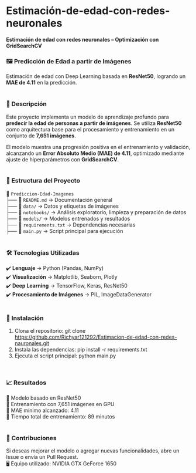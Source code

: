 # Estimación-de-edad-con-redes-neuronales  
**Estimación de edad con redes neuronales – Optimización con GridSearchCV**

<h3> 🖼️ Predicción de Edad a partir de Imágenes </h3>  

Estimación de edad con Deep Learning basada en **ResNet50**, logrando un **MAE de 4.11** en la predicción.  
<br>

<h3> 📝 Descripción </h3>  

Este proyecto implementa un modelo de aprendizaje profundo para **predecir la edad de personas a partir de imágenes**. Se utiliza **ResNet50** como arquitectura base para el procesamiento y entrenamiento en un conjunto de **7,651 imágenes**.  

El modelo muestra una progresión positiva en el entrenamiento y validación, alcanzando un **Error Absoluto Medio (MAE) de 4.11**, optimizado mediante ajuste de hiperparámetros con **GridSearchCV**.  
<br> 

<h3> 📂 Estructura del Proyecto </h3>  

📁 `Prediccion-Edad-Imagenes`  
├── 📄 `README.md` → Documentación general  
├── 📁 `data/` → Datos y etiquetas de imágenes  
├── 📁 `notebooks/` → Análisis exploratorio, limpieza y preparación de datos  
├── 📁 `models/` → Modelos entrenados y resultados  
├── 📄 `requirements.txt` → Dependencias necesarias  
├── 📄 `main.py` → Script principal para ejecución  
<br>

<h3> 🛠️ Tecnologías Utilizadas </h3>  

✔️ **Lenguaje** → Python (Pandas, NumPy)  
✔️ **Visualización** → Matplotlib, Seaborn, Plotly  
✔️ **Deep Learning** → TensorFlow, Keras, ResNet50  
✔️ **Procesamiento de Imágenes** → PIL, ImageDataGenerator  
<br>

<h3> 🚀 Instalación </h3> 

1. Clona el repositorio: git clone https://github.com/Richyar121292/Estimacion-de-edad-con-redes-nauronales.git  
2. Instala las dependencias: pip install -r requirements.txt  
3. Ejecuta el script principal: python main.py  
<br>

<h3> 📈 Resultados </h3>

📌 Modelo basado en ResNet50  
📌 Entrenamiento con 7,651 imágenes en GPU  
📌 MAE mínimo alcanzado: 4.11  
📌 Tiempo total de entrenamiento: 89 minutos  
<br>

<h3> 📌 Contribuciones </h3>

Si deseas mejorar el modelo o agregar nuevas funcionalidades, abre un Issue o envía un Pull Request.  
🖥️ Equipo utilizado: NVIDIA GTX GeForce 1650